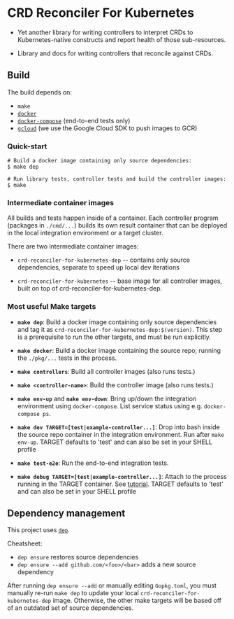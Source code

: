 # CRD Reconciler For Kubernetes

<!-- [![CircleCI](https://circleci.com/gh/NervanaSystems/crd-reconciler-for-kubernetes.svg?style=svg&circle-token=9c029b14f7156dec846307b9f58c2f72ad80484e)](https://circleci.com/gh/NervanaSystems/crd-reconciler-for-kubernetes) -->

- Yet another library for writing controllers to interpret CRDs to Kubernetes-native constructs and
  report health of those sub-resources.

- Library and docs for writing controllers that reconcile against CRDs.

## Build

The build depends on:

* `make`
* [`docker`](https://docs.docker.com/engine/installation)
* [`docker-compose`](https://docs.docker.com/compose/install)
  (end-to-end tests only)
* [`gcloud`](https://cloud.google.com/sdk/docs/#linux)
  (we use the Google Cloud SDK to push images to GCR)

### Quick-start

```shell
# Build a docker image containing only source dependencies:
$ make dep

# Run library tests, controller tests and build the controller images:
$ make
```

### Intermediate container images

All builds and tests happen inside of a container. Each controller program
(packages in `./cmd/...`) builds its own result container that can be
deployed in the local integration environment or a target cluster.

There are two intermediate container images:

- `crd-reconciler-for-kubernetes-dep` -- contains only source dependencies, separate
  to speed up local dev iterations

- `crd-reconciler-for-kubernetes` -- base image for all controller images, built on
  top of crd-reconciler-for-kubernetes-dep.

### Most useful Make targets

- **`make dep`**: Build a docker image containing only source dependencies
  and tag it as `crd-reconciler-for-kubernetes-dep:$(version)`. This step is a
  prerequisite to run the other targets, and must be run explicitly.

- **`make docker`**: Build a docker image containing the source repo, running
  the `./pkg/...` tests in the process.

- **`make controllers`**: Build all controller images (also runs tests.)

- **`make <controller-name>`**: Build the <controller-name> controller image
  (also runs tests.)

- **`make env-up`** and **`make env-down`**: Bring up/down the integration
  environment using `docker-compose`. List service status using e.g.
  `docker-compose ps`.

- **`make dev TARGET=[test|example-controller...]`**: Drop into bash inside the source repo container in the
  integration environment. Run after `make env-up`. TARGET defaults to 'test' and can also be set in your SHELL profile

- **`make test-e2e`**: Run the end-to-end integration tests.

- **`make debug TARGET=[test|example-controller...]`**: Attach to the process running in the TARGET container. See [tutorial](docs/debug.md). TARGET defaults to 'test' and can also be set in your SHELL profile

## Dependency management

This project uses [`dep`](https://github.com/golang/dep).

Cheatsheet:
- `dep ensure` restores source dependencies
- `dep ensure --add github.com/<foo>/<bar>` adds a new source dependency

After running `dep ensure --add` or manually editing `Gopkg.toml`,
you must manually re-run `make dep` to update your local
`crd-reconciler-for-kubernetes-dep` image. Otherwise, the other make targets will
be based off of an outdated set of source dependencies.

